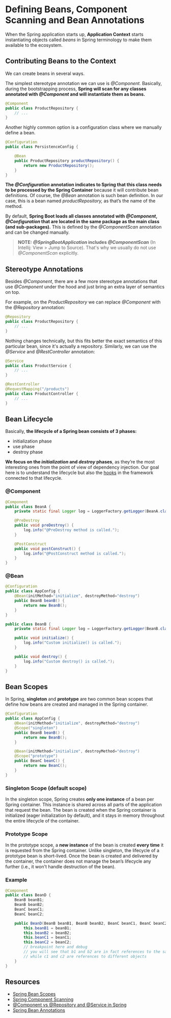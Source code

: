 # Defining Beans, Component Scanning and Bean Annotations

When the Spring application starts up, **Application Context** starts instantiating objects called _beans_ in Spring terminology to make them available to the ecosystem.

## Contributing Beans to the Context
We can create beans in several ways. 

The simplest stereotype annotation we can use is _@Component._ Basically, during the bootstrapping process, **Spring will scan for any classes annotated with _@Component_ and will instantiate them as beans.**

```java
@Component
public class ProductRepository {
    // ...
}
```

Another highly common option is a configuration class where we manually define a bean.

```java
@Configuration
public class PersistenceConfig {

    @Bean
    public ProductRepository productRepository() {
        return new ProductRepository();
    }
}
```

**The _@Configuration_ annotation indicates to Spring that this class needs to be processed by the Spring Container** because it will contribute bean definitions. Of course, the _@Bean_ annotation is such bean definition. In our case, this is a bean named _productRepository,_ as that’s the name of the method.

By default, **Spring Boot loads all classes annotated with _@Component_, _@Configuration_ that are located in the same package as the main class (and sub-packages).** This is defined by the _@ComponentScan_ annotation and can be changed manually.

> **NOTE:** **_@SpringBootApplication_ includes _@ComponentScan_** (In Intellij: View > Jump to Source). That's why we usually do not use _@ComponentScan_ explicitly.



## Stereotype Annotations
Besides _@Component_, there are a few more stereotype annotations that use _@Component_ under the hood and just bring an extra layer of semantics on top.

For example, on the _ProductRepository_ we can replace _@Component_ with the _@Repository_ annotation:

```java
@Repository
public class ProductRepository {
    // ...
}
```

Nothing changes technically, but this fits better the exact semantics of this particular bean, since it's actually a repository. Similarly, we can use the _@Service_ and _@RestController_ annotation:

```java
@Service
public class ProductService {
    // ...
}
```

```java
@RestController
@RequestMapping("/products")
public class ProductController {
    // ...
}
```

## Bean Lifecycle

Basically, **the lifecycle of a Spring bean consists of 3 phases:**

* initialization phase
* use phase
* destroy phase

**We focus on the _initialization_ and _destroy_ phases**, as they’re the most interesting ones from the point of view of dependency injection. Our goal here is to understand the lifecycle but also the [hooks](https://en.wikipedia.org/wiki/Hooking) in the framework connected to that lifecycle.

### @Component

```java
@Component
public class BeanA {
    private static final Logger log = LoggerFactory.getLogger(BeanA.class);

    @PreDestroy
    public void preDestroy() {
        log.info("@PreDestroy method is called.");
    }

    @PostConstruct
    public void postConstruct() {
        log.info("@PostConstruct method is called.");
    }
}
```
### @Bean

```java
@Configuration
public class AppConfig {
    @Bean(initMethod="initialize", destroyMethod="destroy")
    public BeanB beanB() {
        return new BeanB();
    }
}
```

```java
public class BeanB {
    private static final Logger log = LoggerFactory.getLogger(BeanB.class);

    public void initialize() {
        log.info("Custom initialize() is called.");
    }

    public void destroy() {
        log.info("Custom destroy() is called.");
    }
}
```
## Bean Scopes

In Spring, **singleton** and **prototype** are two common bean scopes that define how beans are created and managed in the Spring container.

```java
@Configuration
public class AppConfig {
    @Bean(initMethod="initialize", destroyMethod="destroy")
    @Scope("singleton")
    public BeanB beanB() {
        return new BeanB();
    }

    @Bean(initMethod="initialize", destroyMethod="destroy")
    @Scope("prototype")
    public BeanC beanC() {
        return new BeanC();
    }
}
```

### Singleton Scope (default scope)
In the singleton scope, Spring creates **only one instance** of a bean per Spring container. This instance is shared across all parts of the application that request the bean. The bean is created when the Spring container is initialized (eager initialization by default), and it stays in memory throughout the entire lifecycle of the container.

### Prototype Scope
In the prototype scope, a **new instance** of the bean is created **every time** it is requested from the Spring container. Unlike singleton, the lifecycle of a prototype bean is short-lived. Once the bean is created and delivered by the container, the container does not manage the bean’s lifecycle any further (i.e., it won't handle destruction of the bean).

### Example

```java
@Component
public class BeanD {
    BeanB beanB1;
    BeanB beanB2;
    BeanC beanC1;
    BeanC beanC2;

    public BeanD(BeanB beanB1, BeanB beanB2, BeanC beanC1, BeanC beanC2) {
        this.beanB1 = beanB1;
        this.beanB2 = beanB2;
        this.beanC1 = beanC1;
        this.beanC2 = beanC2;
        // breakpoint here and debug
        // you will see that b1 and b2 are in fact references to the same object
        // while c1 and c2 are references to different objects
    }
}

```

## Resources
- [Spring Bean Scopes](https://www.baeldung.com/spring-bean-scopes)
- [Spring Component Scanning](https://www.baeldung.com/spring-component-scanning)
- [@Component vs @Repository and @Service in Spring](https://www.baeldung.com/spring-component-repository-service)
- [Spring Bean Annotations](https://www.baeldung.com/spring-bean-annotations)

